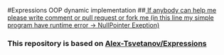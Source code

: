 #Expressions OOP dynamic implementation
##<a href="https://github.com/AlexRo6afFSoft/Expressions/blob/master/C%23/Expression.cs#L22"> If anybody can help me please write comment or pull request or fork me (in this line my simple program have runtime error -> NullPointer Exeption)</a>
### This repository is based on <a href="https://github.com/Alex-Tsvetanov/Expressions">Alex-Tsvetanov/Expressions</a>
